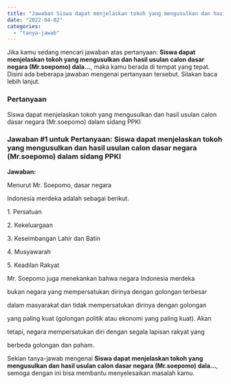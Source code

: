 ```yaml
---
title: "Jawaban Siswa dapat menjelaskan tokoh yang mengusulkan dan hasil usulan calon dasar negara (Mr.soepomo) dala..."
date: "2022-04-02"
categories: 
  - "tanya-jawab"
---
```


Jika kamu sedang mencari jawaban atas pertanyaan: **Siswa dapat menjelaskan tokoh yang mengusulkan dan hasil usulan calon dasar negara (Mr.soepomo) dala...**, maka kamu berada di tempat yang tepat. Disini ada beberapa jawaban mengenai pertanyaan tersebut. Silakan baca lebih lanjut.

### Pertanyaan

Siswa dapat menjelaskan tokoh yang mengusulkan dan hasil usulan calon dasar negara (Mr.soepomo) dalam sidang PPKI​

### Jawaban #1 untuk Pertanyaan: Siswa dapat menjelaskan tokoh yang mengusulkan dan hasil usulan calon dasar negara (Mr.soepomo) dalam sidang PPKI​

**Jawaban:**

Menurut Mr. Soepomo, dasar negara

Indonesia merdeka adalah sebagai berikut.

1\. Persatuan

2\. Kekeluargaan

3\. Keseimbangan Lahir dan Batin

4\. Musyawarah

5\. Keadilan Rakyat

Mr. Soepomo juga menekankan bahwa negara Indonesia merdeka

bukan negara yang mempersatukan dirinya dengan golongan terbesar

dalam masyarakat dan tidak mempersatukan dirinya dengan golongan

yang paling kuat (golongan politik atau ekonomi yang paling kuat). Akan

tetapi, negara mempersatukan diri dengan segala lapisan rakyat yang

berbeda golongan dan paham.

Sekian tanya-jawab mengenai **Siswa dapat menjelaskan tokoh yang mengusulkan dan hasil usulan calon dasar negara (Mr.soepomo) dala...**, semoga dengan ini bisa membantu menyelesaikan masalah kamu.

